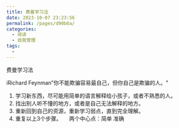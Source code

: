 ```yaml
---
title: 费曼学习法
date: 2023-10-07 23:23:56
permalink: /pages/d90b6a/
categories: 
  - 阅读
  - 自我管理
tags: 
  - 
---
```

费曼学习法

iRichard Feynman”你不能欺骗容易最自己，但你自己是欺骗的人。"
1. 学习新东西，尽可能用简单的语言解释给小孩子，或者不熟悉的人。
2. 找出别人听不懂的地方，或者是自己无法解释的地方。
3. 重新回到自己的资源，重新学习弱点，直到完全理解。
4. 重复以上3个步骤。
    两个中心点：简单 准确
